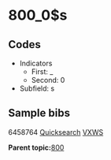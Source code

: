 # 800\_0$s

## Codes

-   Indicators
    -   First: \_
    -   Second: 0
-   Subfield: s

## Sample bibs

6458764 [Quicksearch](https://search.library.yale.edu/catalog/6458764) [VXWS](http://prodorbis.library.yale.edu:7014/vxws/GetHoldingsService?bibId=6458764)

**Parent topic:**[800](../../tags/800/800.md)

